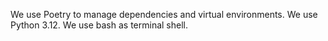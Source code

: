 We use Poetry to manage dependencies and virtual environments.
We use Python 3.12.
We use bash as terminal shell.
